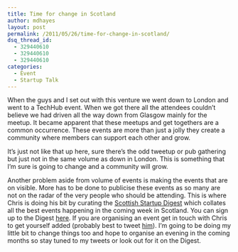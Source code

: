 ```yaml
---
title: Time for change in Scotland
author: mdhayes
layout: post
permalink: /2011/05/26/time-for-change-in-scotland/
dsq_thread_id:
  - 329440610
  - 329440610
  - 329440610
categories:
  - Event
  - Startup Talk
---
```

When the guys and I set out with this venture we went down to London and went to a TechHub event. When we got there all the attendees couldn&#8217;t believe we had driven all the way down from Glasgow mainly for the meetup. It became apparent that these meetups and get togethers are a common occurrence. These events are more than just a jolly they create a community where members can support each other and grow.

It&#8217;s just not like that up here, sure there&#8217;s the odd tweetup or pub gathering but just not in the same volume as down in London. This is something that I&#8217;m sure is going to change and a community will grow.

Another problem aside from volume of events is making the events that are on visible. More has to be done to publicise these events as so many are not on the radar of the very people who should be attending. This is where Chris is doing his bit by curating the [Scottish Startup Digest][1] which collates all the best events happening in the coming week in Scotland. You can sign up to the Digest [here][2]. If you are organising an event get in touch with Chris to get yourself added (probably best to tweet [him][3]). I&#8217;m going to be doing my little bit to change things too and hope to organise an evening in the coming months so stay tuned to my tweets or look out for it on the Digest.

 [1]: http://christophmccann.com/2011/05/22/scottish-startup-digest/ "Chris Startup Digest"
 [2]: http://startupdigest.com/ "Startup Digest"
 [3]: http://twitter.com/christophmccann "Chris twitter"